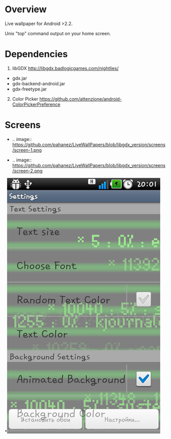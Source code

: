 Overview
=====================

Live wallpaper for Android >2.2.

Unix "top" command output on your home screen.

Dependencies
=====================

1. libGDX http://libgdx.badlogicgames.com/nightlies/
- gdx.jar
- gdx-backend-android.jar
- gdx-freetype.jar

2. Color Picker https://github.com/attenzione/android-ColorPickerPreference

Screens
=====================

* .. image:: https://github.com/pahanez/LiveWallPapers/blob/libgdx_version/screens/screen-1.png

* .. image:: https://github.com/pahanez/LiveWallPapers/blob/libgdx_version/screens/screen-2.png

*<img src="https://github.com/pahanez/LiveWallPapers/blob/libgdx_version/screens/screen-1.png">